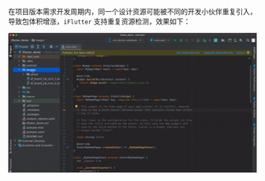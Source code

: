 在项目版本需求开发周期内，同一个设计资源可能被不同的开发小伙伴重复引入，导致包体积增涨，`iFlutter` 支持重复资源检测，效果如下：

![重复资源检查动效](../../configs/res_duplicate.gif)
